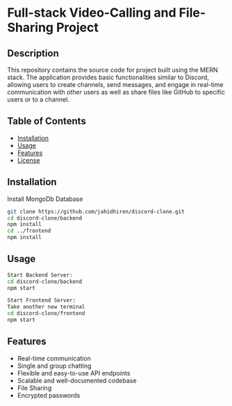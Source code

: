 # Full-stack Video-Calling and File-Sharing Project


## Description

This repository contains the source code for project built using the MERN stack. The application provides basic functionalities similar to Discord, allowing users to create channels, send messages, and engage in real-time communication with other users as well as share files like GitHub to specific users or to a channel.
## Table of Contents

- [Installation](#installation)
- [Usage](#usage)
- [Features](#features)
- [License](#license)

## Installation

Install MongoDb Database

```bash
git clone https://github.com/jahidhiron/discord-clone.git
cd discord-clone/backend
npm install
cd ../frontend
npm install
```

## Usage

```bash
Start Backend Server:
cd discord-clone/backend
npm start

Start Frontend Server:
Take another new terminal
cd discord-clone/frontend
npm start
```

## Features

- Real-time communication
- Single and group chatting
- Flexible and easy-to-use API endpoints
- Scalable and well-documented codebase
- File Sharing
- Encrypted passwords

